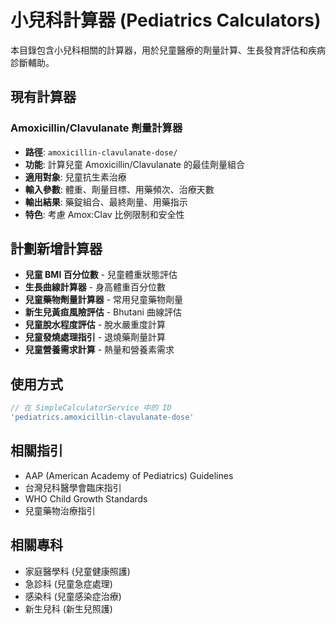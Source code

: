 # 小兒科計算器 (Pediatrics Calculators)

本目錄包含小兒科相關的計算器，用於兒童醫療的劑量計算、生長發育評估和疾病診斷輔助。

## 現有計算器

### Amoxicillin/Clavulanate 劑量計算器
- **路徑**: `amoxicillin-clavulanate-dose/`
- **功能**: 計算兒童 Amoxicillin/Clavulanate 的最佳劑量組合
- **適用對象**: 兒童抗生素治療
- **輸入參數**: 體重、劑量目標、用藥頻次、治療天數
- **輸出結果**: 藥錠組合、最終劑量、用藥指示
- **特色**: 考慮 Amox:Clav 比例限制和安全性

## 計劃新增計算器

- **兒童 BMI 百分位數** - 兒童體重狀態評估
- **生長曲線計算器** - 身高體重百分位數
- **兒童藥物劑量計算器** - 常用兒童藥物劑量
- **新生兒黃疸風險評估** - Bhutani 曲線評估
- **兒童脫水程度評估** - 脫水嚴重度計算
- **兒童發燒處理指引** - 退燒藥劑量計算
- **兒童營養需求計算** - 熱量和營養素需求

## 使用方式

```typescript
// 在 SimpleCalculatorService 中的 ID
'pediatrics.amoxicillin-clavulanate-dose'
```

## 相關指引

- AAP (American Academy of Pediatrics) Guidelines
- 台灣兒科醫學會臨床指引
- WHO Child Growth Standards
- 兒童藥物治療指引

## 相關專科

- 家庭醫學科 (兒童健康照護)
- 急診科 (兒童急症處理)
- 感染科 (兒童感染症治療)
- 新生兒科 (新生兒照護)